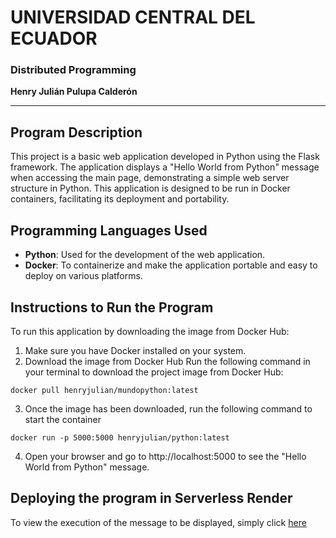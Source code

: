 # UNIVERSIDAD CENTRAL DEL ECUADOR
### Distributed Programming
**Henry Julián Pulupa Calderón**

---

## Program Description

This project is a basic web application developed in Python using the Flask framework. The application displays a "Hello World from Python" message when accessing the main page, demonstrating a simple web server structure in Python. This application is designed to be run in Docker containers, facilitating its deployment and portability.

## Programming Languages ​​Used

- **Python**: Used for the development of the web application.
- **Docker**: To containerize and make the application portable and easy to deploy on various platforms.

## Instructions to Run the Program

To run this application by downloading the image from Docker Hub:

1. Make sure you have Docker installed on your system.
2. Download the image from Docker Hub
Run the following command in your terminal to download the project image from Docker Hub:
```
docker pull henryjulian/mundopython:latest
```
3. Once the image has been downloaded, run the following command to start the container

```
docker run -p 5000:5000 henryjulian/python:latest
```
4. Open your browser and go to http://localhost:5000 to see the "Hello World from Python" message.

## Deploying the program in Serverless Render
To view the execution of the message to be displayed, simply click [here](https://mundophyton.onrender.com)
